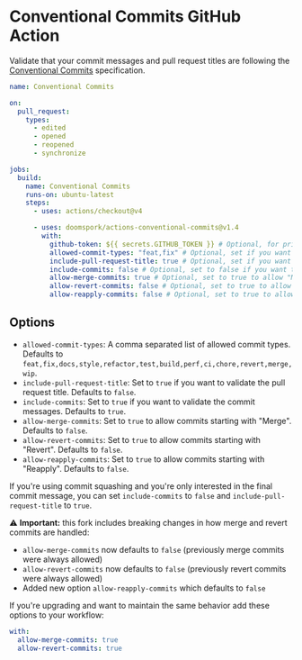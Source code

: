 # Conventional Commits GitHub Action

Validate that your commit messages and pull request titles are following the [Conventional Commits](https://www.conventionalcommits.org/en/v1.0.0) specification.

```yml
name: Conventional Commits

on:
  pull_request:
    types:
      - edited
      - opened
      - reopened
      - synchronize

jobs:
  build:
    name: Conventional Commits
    runs-on: ubuntu-latest
    steps:
      - uses: actions/checkout@v4

      - uses: doomspork/actions-conventional-commits@v1.4
        with:
          github-token: ${{ secrets.GITHUB_TOKEN }} # Optional, for private repositories.
          allowed-commit-types: "feat,fix" # Optional, set if you want a subset of commit types to be allowed.
          include-pull-request-title: true # Optional, set if you want to validate the pull request title.
          include-commits: false # Optional, set to false if you want to ignore commit messages.
          allow-merge-commits: true # Optional, set to true to allow "Merge" commits.
          allow-revert-commits: false # Optional, set to true to allow "Revert" commits.
          allow-reapply-commits: false # Optional, set to true to allow "Reapply" commits.
```

## Options

- `allowed-commit-types`: A comma separated list of allowed commit types. Defaults to `feat,fix,docs,style,refactor,test,build,perf,ci,chore,revert,merge,wip`.
- `include-pull-request-title`: Set to `true` if you want to validate the pull request title. Defaults to `false`.
- `include-commits`: Set to `true` if you want to validate the commit messages. Defaults to `true`.
- `allow-merge-commits`: Set to `true` to allow commits starting with "Merge". Defaults to `false`.
- `allow-revert-commits`: Set to `true` to allow commits starting with "Revert". Defaults to `false`.
- `allow-reapply-commits`: Set to `true` to allow commits starting with "Reapply". Defaults to `false`.

If you're using commit squashing and you're only interested in the final commit message, you can set `include-commits` to `false` and `include-pull-request-title` to `true`.

⚠️ **Important:** this fork includes breaking changes in how merge and revert commits are handled:

- `allow-merge-commits` now defaults to `false` (previously merge commits were always allowed)
- `allow-revert-commits` now defaults to `false` (previously revert commits were always allowed)
- Added new option `allow-reapply-commits` which defaults to `false`

If you're upgrading and want to maintain the same behavior add these options to your workflow:

```yml
with:
  allow-merge-commits: true
  allow-revert-commits: true
```